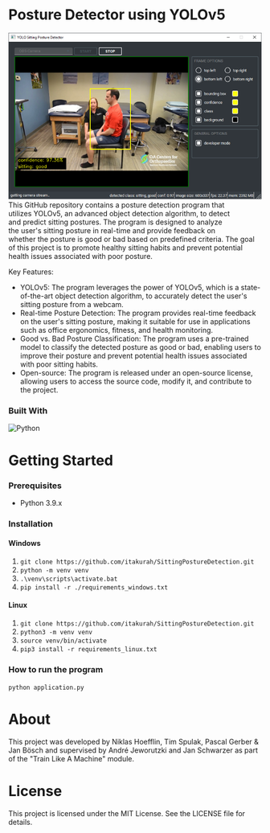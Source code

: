 
# Posture Detector using YOLOv5  
![Product Name Screen Shot][product-screenshot]  
This GitHub repository contains a posture detection program that  
utilizes YOLOv5, an advanced object detection algorithm, to detect  
and predict sitting postures. The program is designed to analyze  
the user's sitting posture in real-time and provide feedback on  
whether the posture is good or bad based on predefined criteria.
The goal of this project is to promote healthy sitting habits and 
prevent potential health issues associated with poor posture.

Key Features:  
*   YOLOv5: The program leverages the power of YOLOv5, which is a state-of-the-art object detection algorithm, to accurately detect the user's sitting posture from a webcam.
*   Real-time Posture Detection: The program provides real-time feedback on the user's sitting posture, making it suitable for use in applications such as office ergonomics, fitness, and health monitoring.
*   Good vs. Bad Posture Classification: The program uses a pre-trained model to classify the detected posture as good or bad, enabling users to improve their posture and prevent potential health issues associated with poor sitting habits.
* Open-source: The program is released under an open-source license, allowing users to access the source code, modify it, and contribute to the project.
### Built With  
![Python]  
# Getting Started  
### Prerequisites
* Python 3.9.x
### Installation
#### Windows  
 1. `git clone https://github.com/itakurah/SittingPostureDetection.git`  
 2. `python -m venv venv`  
 3. `.\venv\scripts\activate.bat`  
 4. `pip install -r ./requirements_windows.txt`  
  
#### Linux  
 1. `git clone https://github.com/itakurah/SittingPostureDetection.git`  
 2. `python3 -m venv venv`  
 3. `source venv/bin/activate`  
 4. `pip3 install -r requirements_linux.txt`

### How to run the program
`python application.py`

# About
This project was developed by Niklas Hoefflin, Tim Spulak, 
Pascal Gerber & Jan Bösch and supervised by André Jeworutzki
and Jan Schwarzer as part of the "Train Like A Machine" module.
# License
This project is licensed under the MIT License. See the LICENSE file for details.  
  
<!-- MARKDOWN LINKS & IMAGES -->  
[product-screenshot]: images/screenshot.png  
[Python]: https://img.shields.io/badge/Python-3776AB?style=for-the-badge&logo=python&logoColor=white
